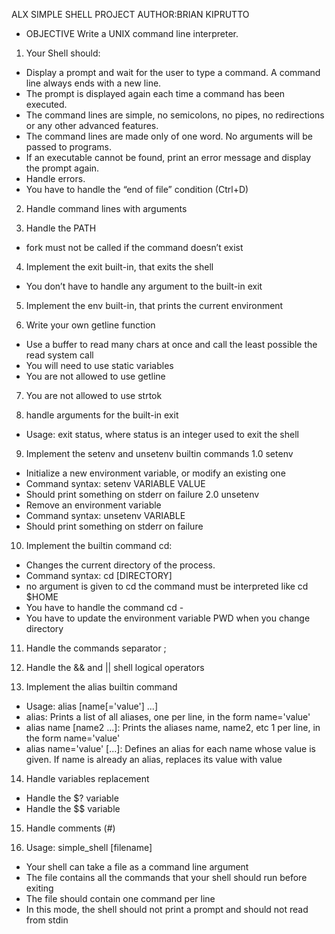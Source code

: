 ALX SIMPLE SHELL PROJECT
AUTHOR:BRIAN KIPRUTTO

- OBJECTIVE
Write a UNIX command line interpreter.

1. Your Shell should:

- Display a prompt and wait for the user to type a command. A command line always ends with a new line.
- The prompt is displayed again each time a command has been executed.
- The command lines are simple, no semicolons, no pipes, no redirections or any other advanced features.
- The command lines are made only of one word. No arguments will be passed to programs.
- If an executable cannot be found, print an error message and display the prompt again.
- Handle errors.
- You have to handle the “end of file” condition (Ctrl+D)

2. Handle command lines with arguments

3. Handle the PATH
- fork must not be called if the command doesn’t exist

4. Implement the exit built-in, that exits the shell
- You don’t have to handle any argument to the built-in exit

5. Implement the env built-in, that prints the current environment

6. Write your own getline function
- Use a buffer to read many chars at once and call the least possible the read system call
- You will need to use static variables
- You are not allowed to use getline

7. You are not allowed to use strtok

8. handle arguments for the built-in exit
- Usage: exit status, where status is an integer used to exit the shell

9. Implement the setenv and unsetenv builtin commands
 1.0 setenv
- Initialize a new environment variable, or modify an existing one
- Command syntax: setenv VARIABLE VALUE
- Should print something on stderr on failure
 2.0 unsetenv
- Remove an environment variable
- Command syntax: unsetenv VARIABLE
- Should print something on stderr on failure

10. Implement the builtin command cd:
- Changes the current directory of the process.
- Command syntax: cd [DIRECTORY]
- no argument is given to cd the command must be interpreted like cd $HOME
- You have to handle the command cd -
- You have to update the environment variable PWD when you change directory

11. Handle the commands separator ;

12. Handle the && and || shell logical operators

13. Implement the alias builtin command
- Usage: alias [name[='value'] ...]
- alias: Prints a list of all aliases, one per line, in the form name='value'
- alias name [name2 ...]: Prints the aliases name, name2, etc 1 per line, in the form name='value'
- alias name='value' [...]: Defines an alias for each name whose value is given. If name is already an alias, replaces its value with value

14. Handle variables replacement
- Handle the $? variable
- Handle the $$ variable

15. Handle comments (#)

16. Usage: simple_shell [filename]
- Your shell can take a file as a command line argument
- The file contains all the commands that your shell should run before exiting
- The file should contain one command per line
- In this mode, the shell should not print a prompt and should not read from stdin

